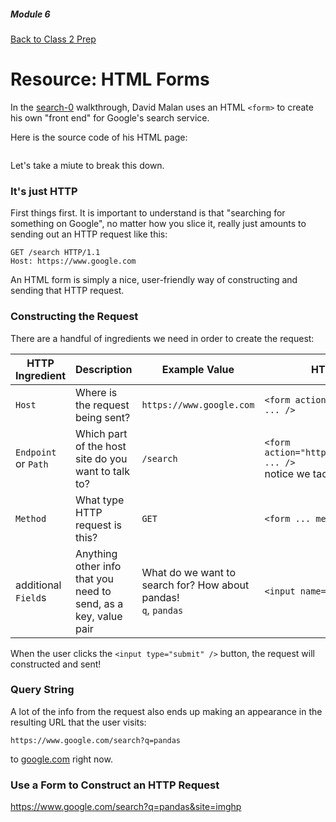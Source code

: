 ##### Module 6

[Back to Class 2 Prep](../class2-prep)

# Resource: HTML Forms

In the [search-0]() walkthrough, David Malan uses an HTML `<form>` to create his own "front end" for Google's search service.

Here is the source code of his HTML page:

```html
```

Let's take a miute to break this down. 

### It's just HTTP 

First things first. It is important to understand is that "searching for something on Google", no matter how you slice it, really just amounts to sending out an HTTP request like this:

```nohighlight
GET /search HTTP/1.1
Host: https://www.google.com
```

An HTML form is simply a nice, user-friendly way of constructing and sending that HTTP request.


### Constructing the Request

There are a handful of ingredients we need in order to create the request:

HTTP Ingredient | Description | Example Value | HTML Form Example | Resulting Query String
|----|----|----|----|----|
`Host` | Where is the request being sent? | `https://www.google.com` | `<form action="https://www.google.com" ... />` | `https://www.google.com`
`Endpoint` or `Path` | Which part of the host site do you want to talk to? | `/search` | `<form action="https://www.google.com/search" ... />` <br> notice we tacked `/search` onto the end | `https://www.google.com/search`
`Method` | What type HTTP request is this? | `GET` | `<form ... method="GET" />` | N/A
additional `Field`s | Anything other info that you need to send, as a key, value pair | What do we want to search for? How about pandas! <br> `q`, `pandas` | `<input name="q" value="panda"/>` | `https://www.google.com/search?q=pandas`

When the user clicks the `<input type="submit" />` button, the request will constructed and sent! 

### Query String

A lot of the info from the request also ends up making an appearance in the resulting URL that the user visits:

`https://www.google.com/search?q=pandas`



to <a href="google.com" target="_blank">google.com</a> right now.

### Use a Form to Construct an HTTP Request


https://www.google.com/search?q=pandas&site=imghp
